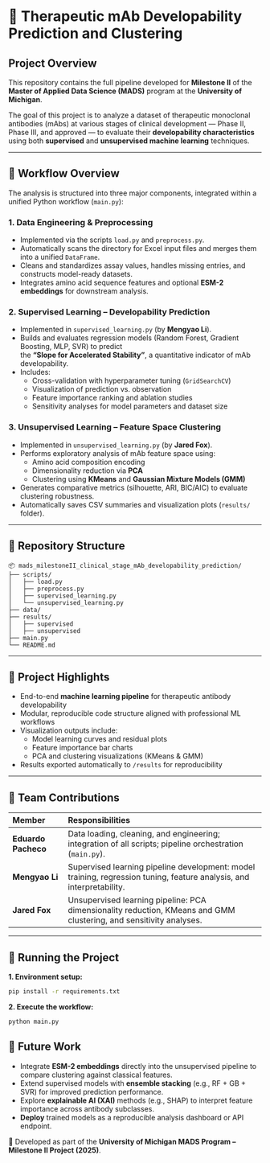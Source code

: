 # 🧬 Therapeutic mAb Developability Prediction and Clustering

## Project Overview

This repository contains the full pipeline developed for **Milestone II** of the **Master of Applied Data Science (MADS)** program at the **University of Michigan**.

The goal of this project is to analyze a dataset of therapeutic monoclonal antibodies (mAbs) at various stages of clinical development — Phase II, Phase III, and approved — to evaluate their **developability characteristics** using both **supervised** and **unsupervised machine learning** techniques.

---

## 🔧 Workflow Overview

The analysis is structured into three major components, integrated within a unified Python workflow (`main.py`):

### 1. **Data Engineering & Preprocessing**
- Implemented via the scripts `load.py` and `preprocess.py`.
- Automatically scans the directory for Excel input files and merges them into a unified `DataFrame`.
- Cleans and standardizes assay values, handles missing entries, and constructs model-ready datasets.
- Integrates amino acid sequence features and optional **ESM-2 embeddings** for downstream analysis.

### 2. **Supervised Learning – Developability Prediction**
- Implemented in `supervised_learning.py` (by **Mengyao Li**).
- Builds and evaluates regression models (Random Forest, Gradient Boosting, MLP, SVR) to predict  
  the **“Slope for Accelerated Stability”**, a quantitative indicator of mAb developability.
- Includes:
  - Cross-validation with hyperparameter tuning (`GridSearchCV`)
  - Visualization of prediction vs. observation
  - Feature importance ranking and ablation studies
  - Sensitivity analyses for model parameters and dataset size

### 3. **Unsupervised Learning – Feature Space Clustering**
- Implemented in `unsupervised_learning.py` (by **Jared Fox**).
- Performs exploratory analysis of mAb feature space using:
  - Amino acid composition encoding
  - Dimensionality reduction via **PCA**
  - Clustering using **KMeans** and **Gaussian Mixture Models (GMM)**
- Generates comparative metrics (silhouette, ARI, BIC/AIC) to evaluate clustering robustness.
- Automatically saves CSV summaries and visualization plots (`results/` folder).

---

## 📂 Repository Structure
```text
📦 mads_milestoneII_clinical_stage_mAb_developability_prediction/
├── scripts/
│   ├── load.py
│   ├── preprocess.py
│   ├── supervised_learning.py
│   └── unsupervised_learning.py
├── data/
├── results/
│   ├── supervised
│   ├── unsupervised
├── main.py
└── README.md
```

---

## 🧠 Project Highlights

- End-to-end **machine learning pipeline** for therapeutic antibody developability
- Modular, reproducible code structure aligned with professional ML workflows
- Visualization outputs include:
  - Model learning curves and residual plots  
  - Feature importance bar charts  
  - PCA and clustering visualizations (KMeans & GMM)
- Results exported automatically to `/results` for reproducibility

---

## 👥 Team Contributions

| Member              | Responsibilities                                                                                                     |
| :------------------ | :------------------------------------------------------------------------------------------------------------------- |
| **Eduardo Pacheco** | Data loading, cleaning, and engineering; integration of all scripts; pipeline orchestration (`main.py`).             |
| **Mengyao Li**      | Supervised learning pipeline development: model training, regression tuning, feature analysis, and interpretability. |
| **Jared Fox**       | Unsupervised learning pipeline: PCA dimensionality reduction, KMeans and GMM clustering, and sensitivity analyses.   |

---

## 🚀 Running the Project

**1. Environment setup:**
```bash
pip install -r requirements.txt
```

**2. Execute the workflow:**
```bash
python main.py
```

## 🧩 Future Work

- Integrate **ESM-2 embeddings** directly into the unsupervised pipeline to compare clustering against classical features.
- Extend supervised models with **ensemble stacking** (e.g., RF + GB + SVR) for improved prediction performance.
- Explore **explainable AI (XAI)** methods (e.g., SHAP) to interpret feature importance across antibody subclasses.
- **Deploy** trained models as a reproducible analysis dashboard or API endpoint.


📘 Developed as part of the **University of Michigan MADS Program – Milestone II Project (2025)**.